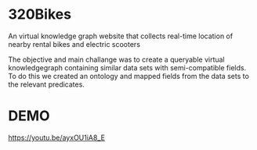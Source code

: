 # 320Bikes
An virtual knowledge graph website that collects real-time location of nearby rental bikes and electric scooters

The objective and main challange was to create a queryable virtual knowledgegraph containing similar data sets with semi-compatible fields. To do this we created an ontology and mapped fields from the data sets to the relevant predicates.

# DEMO
https://youtu.be/ayxOU1iA8_E
